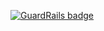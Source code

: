 
[![GuardRails badge](https://badges.production.guardrails.io/shtakai/dojo-algo-c1.svg)](https://www.guardrails.io)
